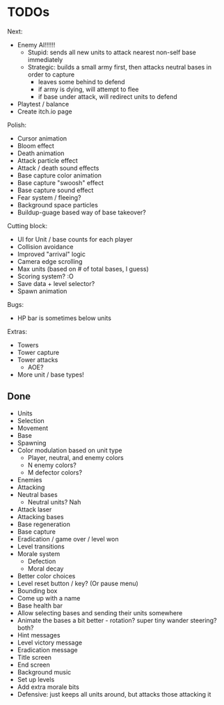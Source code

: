 # TODOs

Next:
- Enemy AI!!!!!!
  - Stupid: sends all new units to attack nearest non-self base immediately
  - Strategic: builds a small army first, then attacks neutral bases in order to capture
      - leaves some behind to defend
      - if army is dying, will attempt to flee
      - if base under attack, will redirect units to defend
- Playtest / balance
- Create itch.io page

Polish:
- Cursor animation
- Bloom effect
- Death animation
- Attack particle effect
- Attack / death sound effects
- Base capture color animation
- Base capture "swoosh" effect
- Base capture sound effect
- Fear system / fleeing?
- Background space particles
- Buildup-guage based way of base takeover?

Cutting block:
- UI for Unit / base counts for each player
- Collision avoidance
- Improved "arrival" logic
- Camera edge scrolling
- Max units (based on # of total bases, I guess)
- Scoring system? :O
- Save data + level selector?
- Spawn animation

Bugs:
- HP bar is sometimes below units

Extras:
- Towers
- Tower capture
- Tower attacks
  - AOE?
- More unit / base types!

## Done

- Units
- Selection
- Movement
- Base
- Spawning
- Color modulation based on unit type
  - Player, neutral, and enemy colors
  - N enemy colors?
  - M defector colors?
- Enemies
- Attacking
- Neutral bases
  - Neutral units? Nah
- Attack laser
- Attacking bases
- Base regeneration
- Base capture
- Eradication / game over / level won
- Level transitions
- Morale system
  - Defection
  - Moral decay
- Better color choices
- Level reset button / key? (Or pause menu)
- Bounding box
- Come up with a name
- Base health bar
- Allow selecting bases and sending their units somewhere
- Animate the bases a bit better - rotation? super tiny wander steering? both?
- Hint messages
- Level victory message
- Eradication message
- Title screen
- End screen
- Background music
- Set up levels
- Add extra morale bits
- Defensive: just keeps all units around, but attacks those attacking it
